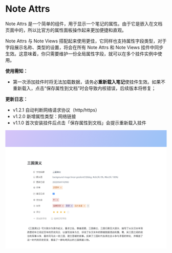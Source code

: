 # Note Attrs

Note Attrs 是一个简单的组件，用于显示一个笔记的属性。由于它是嵌入在文档页面中的，所以比官方的属性面板操作起来更加便捷和直观。

Note Attrs 与 Note Views 搭配起来使用更佳，它同样也支持属性字段类型，对于字段展示名称、类型的设置，将会在所有 Note Attrs 和 Note Views 挂件中同步生效。这意味着，你只需要维护一份全局属性字段，就可以在多个挂件实例中使用。

**使用需知：**

- 第一次添加挂件时将无法加载数据，请务必**重新载入笔记**使挂件生效。如果不重新载入，点击“保存属性到文档”时会导致内核错误，后续版本将修复；

**更新日志：**

- v1.2.1 自动判断网络请求协议（http/https）
- v1.2.0 新增属性类型：网络链接
- v1.1.0 首次安装挂件后点击「保存属性到文档」会提示重新载入挂件


![preview](https://raw.githubusercontent.com/langzhou/siyuan-note/main/widgets/note-attrs/preview/note-attrs-1.png)
